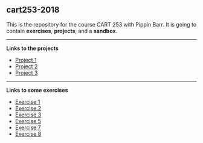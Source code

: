 ## cart253-2018
This is the repository for the course CART 253 with Pippin Barr.
It is going to contain __exercises__, __projects__,
and a __sandbox__.

---

__Links to the projects__
- [Project 1](https://m33-melissa.github.io/cart253-2018/projects/project1/index.html)
- [Project 2](https://m33-melissa.github.io/cart253-2018/projects/project2/index.html)
- [Project 3](https://m33-melissa.github.io/cart253-2018/projects/project3/index.html)

---

__Links to some exercises__
- [Exercise 1](https://m33-melissa.github.io/cart253-2018/exercises/exercise1/index.html)
- [Exercise 2](https://m33-melissa.github.io/cart253-2018/exercises/exercise2/index.html)
- [Exercise 3](https://m33-melissa.github.io/cart253-2018/exercises/exercise3/index.html)
- [Exercise 5](https://m33-melissa.github.io/cart253-2018/exercises/exercise5/index.html)
- [Exercise 7](https://m33-melissa.github.io/cart253-2018/exercises/exercise7/index.html)
- [Exercise 8](https://m33-melissa.github.io/cart253-2018/exercises/exercise8/index.html)
